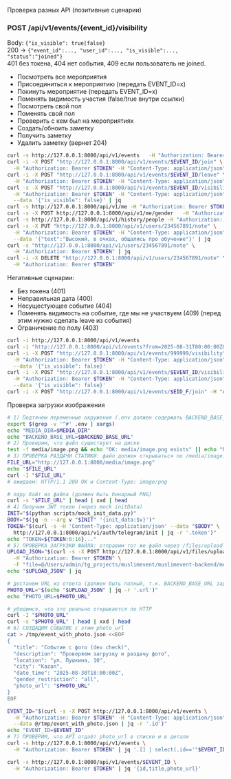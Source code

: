 Проверка разных API (позитивные сценарии)

### POST /api/v1/events/{event_id}/visibility

Body: `{"is_visible": true|false}`  
200 → `{"event_id":..., "user_id":..., "is_visible":..., "status":"joined"}`  
401 без токена, 404 нет события, 409 если пользователь не joined.

- Посмотреть все мероприятия
- Присоединиться к мероприятию (передать EVENT_ID=x)
- Покинуть мероприятие (передать EVENT_ID=x)
- Поменять видимость участия (false/true внутри ссылки)
- Посмотреть свой пол
- Поменять свой пол
- Проверить с кем был на мероприятиях
- Создать/обноить заметку
- Получить заметку
- Удалить заметку (вернет 204)

```bash
curl -s http://127.0.0.1:8000/api/v1/events   -H "Authorization: Bearer $TOKEN" | jq
curl -i -X POST "http://127.0.0.1:8000/api/v1/events/$EVENT_ID/join" \
  -H "Authorization: Bearer $TOKEN" -H "Content-Type: application/json" --data "{}"
curl -i -X POST "http://127.0.0.1:8000/api/v1/events/$EVENT_ID/leave" \
  -H "Authorization: Bearer $TOKEN" -H "Content-Type: application/json" --data "{}"
curl -s -X POST "http://127.0.0.1:8000/api/v1/events/$EVENT_ID/visibility" \
  -H "Authorization: Bearer $TOKEN" -H "Content-Type: application/json" \
  --data '{"is_visible": false}' | jq
curl -s http://127.0.0.1:8000/api/v1/me -H "Authorization: Bearer $TOKEN" | jq
curl -s -X POST http://127.0.0.1:8000/api/v1/me/gender   -H "Authorization: Bearer $TOKEN" -H "Content-Type: application/json"   --data '{"gender":"male"}' | jq
curl -s http://127.0.0.1:8000/api/v1/history/people -H "Authorization: Bearer $TOKEN" | jq
curl -s -X PUT "http://127.0.0.1:8000/api/v1/users/234567891/note" \
  -H "Authorization: Bearer $TOKEN" -H "Content-Type: application/json" \
  --data '{"text":"Высокий, в очках, общались про обучение"}' | jq
curl -s "http://127.0.0.1:8000/api/v1/users/234567891/note" \
  -H "Authorization: Bearer $TOKEN" | jq
curl -i -X DELETE "http://127.0.0.1:8000/api/v1/users/234567891/note" \
  -H "Authorization: Bearer $TOKEN"
```

Негативные сценарии:

- Без токена (401)
- Неправильная дата (400)
- Несущестующее событие (404)
- Поменять видимость на событие, где мы не участвуем (409) (перед этим нужно сделать leave из события)
- Ограничение по полу (403)

```bash
curl -i http://127.0.0.1:8000/api/v1/events
curl -i "http://127.0.0.1:8000/api/v1/events?from=2025-08-31T00:00:00Z&to=2025-08-15T00:00:00Z" -H "Authorization: Bearer $TOKEN"
curl -i -X POST "http://127.0.0.1:8000/api/v1/events/999999/visibility" \
  -H "Authorization: Bearer $TOKEN" -H "Content-Type: application/json" \
  --data '{"is_visible": false}'
curl -i -X POST "http://127.0.0.1:8000/api/v1/events/$EVENT_ID/visibility" \
  -H "Authorization: Bearer $TOKEN" -H "Content-Type: application/json" \
  --data '{"is_visible": false}'
curl -i -X POST "http://127.0.0.1:8000/api/v1/events/$EID_F/join" -H "Authorization: Bearer $TOKEN" -H "Content-Type: application/json" --data "{}"
```

Проверка загрузки изображения

```bash
# 1) Подтянем переменные окружения (.env должен содержать BACKEND_BASE_URL=http://127.0.0.1:8000)
export $(grep -v '^#' .env | xargs)
echo "MEDIA_DIR=$MEDIA_DIR"
echo "BACKEND_BASE_URL=$BACKEND_BASE_URL"
# 2) Проверим, что файл существует на диске
test -f media/image.png && echo "OK: media/image.png exists" || echo "NOT FOUND: media/image.png"
# 3) ПРОВЕРКА РАЗДАЧИ СТАТИКИ: файл должен открываться по /media/image.png
FILE_URL="http://127.0.0.1:8000/media/image.png"
echo "$FILE_URL"
curl -I "$FILE_URL"
# ожидаем: HTTP/1.1 200 OK и Content-Type: image/png

# пару байт из файла (должен быть бинарный PNG)
curl -s "$FILE_URL" | head | xxd | head
# 4) Получим JWT токен (через mock initData)
INIT="$(python scripts/mock_init_data.py)"
BODY="$(jq -n --arg v "$INIT" '{init_data:$v}')"
TOKEN="$(curl -s -H 'Content-Type: application/json' --data "$BODY" \
  http://127.0.0.1:8000/api/v1/auth/telegram/init | jq -r '.token')"
echo "TOKEN=${TOKEN:0:16}..."
# 5) ПРОВЕРКА ЗАГРУЗКИ ФАЙЛА: отправим тот же файл через /files/upload
UPLOAD_JSON="$(curl -s -X POST http://127.0.0.1:8000/api/v1/files/upload \
  -H "Authorization: Bearer $TOKEN" \
  -F "file=@/Users/admin/tg_projects/muslimevent/muslimevent-backend/media/image.png")"
echo "$UPLOAD_JSON" | jq

# достанем URL из ответа (должен быть полный, т.к. BACKEND_BASE_URL задан)
PHOTO_URL="$(echo "$UPLOAD_JSON" | jq -r '.url')"
echo "PHOTO_URL=$PHOTO_URL"

# убедимся, что это реально открывается по HTTP
curl -I "$PHOTO_URL"
curl -s "$PHOTO_URL" | head | xxd | head
# 6) СОЗДАДИМ СОБЫТИЕ с этим photo_url
cat > /tmp/event_with_photo.json <<EOF
{
  "title": "Событие с фото (dev check)",
  "description": "Проверяем загрузку и раздачу фото",
  "location": "ул. Пушкина, 10",
  "city": "Kazan",
  "date_time": "2025-08-30T18:00:00Z",
  "gender_restriction": "all",
  "photo_url": "$PHOTO_URL"
}
EOF

EVENT_ID="$(curl -s -X POST http://127.0.0.1:8000/api/v1/events \
  -H "Authorization: Bearer $TOKEN" -H "Content-Type: application/json" \
  --data @/tmp/event_with_photo.json | jq -r '.id')"
echo "EVENT_ID=$EVENT_ID"
# 7) ПРОВЕРИМ, что API отдаёт photo_url в списке и в детали
curl -s http://127.0.0.1:8000/api/v1/events \
  -H "Authorization: Bearer $TOKEN" | jq '.[] | select(.id=='"$EVENT_ID"') | {id,title,photo_url}'

curl -s http://127.0.0.1:8000/api/v1/events/$EVENT_ID \
  -H "Authorization: Bearer $TOKEN" | jq '{id,title,photo_url}'

```

